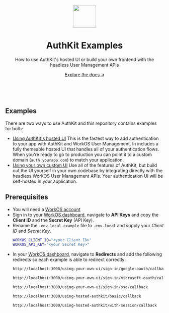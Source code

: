 <p align="center">
    <img src="https://github.com/workos/authkit-examples/assets/896475/c11765ce-cf6c-4157-87fd-c7776b509657" width="72" height="72" />
    <h1 align="center">AuthKit Examples</h1>
    <p align="center">How to use AuthKit's hosted UI or build your own frontend with the headless User Management APIs</p>
    <p align="center"><a href="https://workos.com/docs/user-management">Explore the docs ↗</a></strong></p>
    <br><br><br>
</p>

## Examples

There are two ways to use AuthKit and this repository contains examples for both:

- [Using AuthKit's hosted UI](./src/app/using-hosted-authkit)
  This is the fastest way to add authentication to your app with AuthKit and WorkOS User Management. In includes a fully themeable hosted UI that handles all of your authentication flows. When you're ready to go to production you can point it to a custom domain (`auth.yourapp.com`) to match your application.
- [Using your own custom UI](./src/app/using-your-own-ui)
  Use all of the features of AuthKit, but build out the UI yourself in your own codebase by integrating directly with the headless WorkOS User Management APIs. Your authentication UI will be self-hosted in your application.

## Prerequisites

- You will need a [WorkOS account](https://dashboard.workos.com/signup)
- Sign in to your [WorkOS dashboard](https://dashboard.workos.com), navigate to **API Keys** and copy the **Client ID** and the **Secret Key** (API Key).
- Rename the `.env.local.example` file to `.env.local` and supply your _Client ID_ and _Secret Key_.
  ```bash
  WORKOS_CLIENT_ID="<your Client ID>"
  WORKOS_API_KEY="<your Secret Key>"
  ```
- In your [WorkOS dashboard](https://dashboard.workos.com), navigate to **Redirects** and add the following redirects so each example is able to redirect correctly:
  ```bash
  http://localhost:3000/using-your-own-ui/sign-in/google-oauth/callback
  ```
  ```bash
  http://localhost:3000/using-your-own-ui/sign-in/microsoft-oauth/callback
  ```
  ```bash
  http://localhost:3000/using-your-own-ui/sign-in/sso/callback
  ```
  ```bash
  http://localhost:3000/using-hosted-authkit/basic/callback
  ```
  ```bash
  http://localhost:3000/using-hosted-authkit/with-session/callback
  ```

